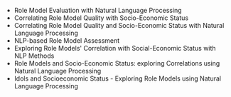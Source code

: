 - Role Model Evaluation with Natural Language Processing
- Correlating Role Model Quality with Socio-Economic Status
- Correlating Role Model Quality and Socio-Economic Status with Natural Language Processing
- NLP-based Role Model Assessment
- Exploring Role Models' Correlation with Social-Economic Status with NLP Methods
- Role Models and Socio-Economic Status: exploring Correlations using Natural Language Processing
- Idols and Socioeconomic Status - Exploring Role Models using Natural Language Processing